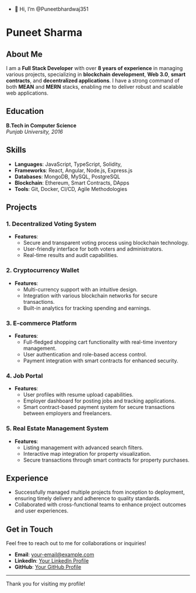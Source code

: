 - 👋 Hi, I’m @Puneetbhardwaj351
# Puneet Sharma

## About Me
I am a **Full Stack Developer** with over **8 years of experience** in managing various projects, specializing in **blockchain development**, **Web 3.0**, **smart contracts**, and **decentralized applications**. I have a strong command of both **MEAN** and **MERN** stacks, enabling me to deliver robust and scalable web applications.

## Education
**B.Tech in Computer Science**  
*Punjab University, 2016*

## Skills
- **Languages**: JavaScript, TypeScript, Solidity,
- **Frameworks**: React, Angular, Node.js, Express.js
- **Databases**: MongoDB, MySQL, PostgreSQL
- **Blockchain**: Ethereum, Smart Contracts, DApps
- **Tools**: Git, Docker, CI/CD, Agile Methodologies

## Projects

### 1. Decentralized Voting System
- **Features**: 
  - Secure and transparent voting process using blockchain technology.
  - User-friendly interface for both voters and administrators.
  - Real-time results and audit capabilities.
  
### 2. Cryptocurrency Wallet
- **Features**: 
  - Multi-currency support with an intuitive design.
  - Integration with various blockchain networks for secure transactions.
  - Built-in analytics for tracking spending and earnings.

### 3. E-commerce Platform
- **Features**:
  - Full-fledged shopping cart functionality with real-time inventory management.
  - User authentication and role-based access control.
  - Payment integration with smart contracts for enhanced security.

### 4. Job Portal
- **Features**:
  - User profiles with resume upload capabilities.
  - Employer dashboard for posting jobs and tracking applications.
  - Smart contract-based payment system for secure transactions between employers and freelancers.

### 5. Real Estate Management System
- **Features**:
  - Listing management with advanced search filters.
  - Interactive map integration for property visualization.
  - Secure transactions through smart contracts for property purchases.

## Experience
- Successfully managed multiple projects from inception to deployment, ensuring timely delivery and adherence to quality standards.
- Collaborated with cross-functional teams to enhance project outcomes and user experiences.

## Get in Touch
Feel free to reach out to me for collaborations or inquiries!

- **Email**: your-email@example.com
- **LinkedIn**: [Your LinkedIn Profile](link-to-your-linkedin)
- **GitHub**: [Your GitHub Profile](link-to-your-github)

---

Thank you for visiting my profile!
